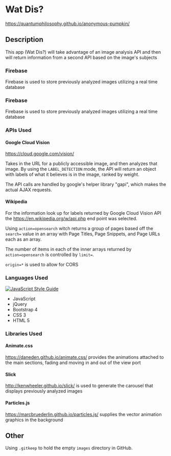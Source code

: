 # Wat Dis?
https://quantumphilosophy.github.io/anonymous-pumpkin/

## Description
This app (Wat Dis?) will take advantage of an image analysis API and then will return information from a second API based on the image's subjects

### Firebase
Firebase is used to store previously analyzed images utilizing a real time database

### Firebase
Firebase is used to store previously analyzed images utilizing a real time database

### APIs Used
#### Google Cloud Vision
https://cloud.google.com/vision/

Takes in the URL for a publicly accessible image, and then analyzes that image. By using the `LABEL_DETECTION` mode, the API will return an object with labels of what it believes is in the image, ranked by weight. 

The API calls are handled by google's helper library "gapi", which makes the actual AJAX requests.

#### Wikipedia
For the information look up for labels returned by Google Cloud Vision API the https://en.wikipedia.org/w/api.php end point was selected.

Using `action=opensearch` witch returns a group of pages based off the `search=` value in an array with Page Titles, Page Snippets, and Page URLs each as an array.

The number of items in each of the inner arrays returned by `action=opensearch` is controlled by `limit=`.

`origin=*` is used to allow for CORS

### Languages Used
[![JavaScript Style Guide](https://img.shields.io/badge/code_style-standard-brightgreen.svg)](https://standardjs.com)
  * JavaScript
  * jQuery
  * Bootstrap 4
  * CSS 3
  * HTML 5

### Libraries Used
#### Animate.css
https://daneden.github.io/animate.css/ provides the animations attached to the main sections, fading and moving in and out of the view port

#### Slick
http://kenwheeler.github.io/slick/ is used to generate the carousel that displays previously analyzed images

#### Particles.js
https://marcbruederlin.github.io/particles.js/ supplies the vector animation graphics in the background

## Other
Using `.gitkeep` to hold the empty `images` directory in GitHub.
